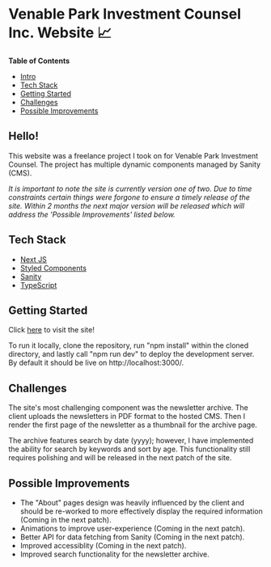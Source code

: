 # Venable Park Investment Counsel Inc. Website 📈

**Table of Contents**
- [Intro](#Hello!)
- [Tech Stack](#tech-stack)
- [Getting Started](#getting-started)
- [Challenges](#challenges)
- [Possible Improvements](#possible-improvements)

## Hello!
This website was a freelance project I took on for Venable Park Investment Counsel. The project has multiple dynamic components managed by Sanity (CMS).

_It is important to note the site is currently version one of two. Due to time constraints certain things were forgone to ensure a timely release of the site. Within 2 months the next major version will be released which will address the 'Possible Improvements' listed below._

## Tech Stack
- [Next JS](https://nextjs.org/)
- [Styled Components](https://styled-components.com/)
- [Sanity](https://www.sanity.io/)
- [TypeScript](https://www.typescriptlang.org/)

## Getting Started
Click [here](https://www.venablepark.com/) to visit the site!

To run it locally, clone the repository, run "npm install" within the cloned directory, and lastly call "npm run dev" to deploy the development server. By default it should be live on http://localhost:3000/.

## Challenges
The site's most challenging component was the newsletter archive. The client uploads the newsletters in PDF format to the hosted CMS. Then I render the first page of the newsletter as a thumbnail for the archive page. 

The archive features search by date (yyyy); however, I have implemented the ability for search by keywords and sort by age. This functionality still requires polishing and will be released in the next patch of the site.

## Possible Improvements
- The "About" pages design was heavily influenced by the client and should be re-worked to more effectively display the required information (Coming in the next patch).
- Animations to improve user-experience (Coming in the next patch).
- Better API for data fetching from Sanity (Coming in the next patch).
- Improved accessiblity (Coming in the next patch).
- Improved search functionality for the newsletter archive. 
